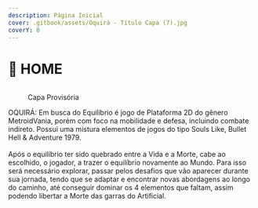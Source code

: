 ```yaml
---
description: Página Inicial
cover: .gitbook/assets/Oquirá - Título Capa (7).jpg
coverY: 0
---
```


# 🌳 HOME

<figure><img src=".gitbook/assets/Capa Provisória.jpg" alt=""><figcaption><p>Capa Provisória</p></figcaption></figure>

OQUIRÁ: Em busca do Equilíbrio é jogo de Plataforma 2D do gênero MetroidVania, porém com foco na mobilidade e defesa, incluindo combate indireto. Possui uma mistura elementos de jogos do tipo Souls Like, Bullet Hell & Adventure 1979.\
\
Após o equilíbrio ter sido quebrado entre a Vida e a Morte, cabe ao escolhido, o jogador, a trazer o equilíbrio novamente ao Mundo. Para isso será necessário explorar, passar pelos desafios que vão aparecer durante sua jornada, tendo que se adaptar e encontrar novas abordagens ao longo do caminho, até conseguir dominar os 4 elementos que faltam, assim podendo libertar a Morte das garras do Artificial.
